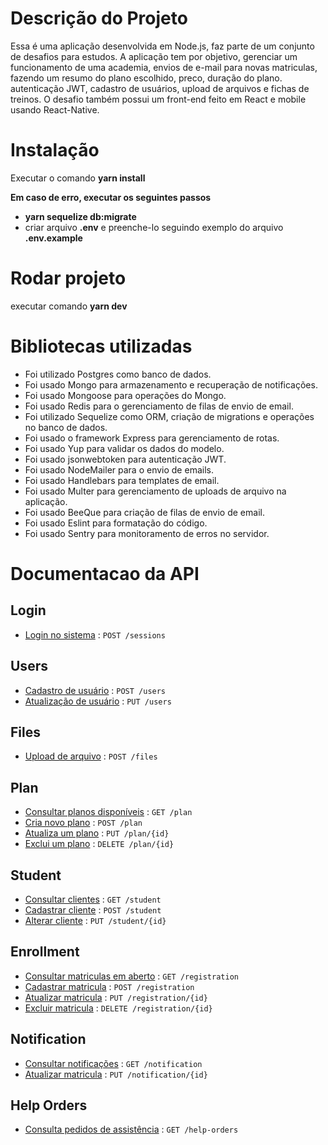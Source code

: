 # Descrição do Projeto

Essa é uma aplicação desenvolvida em Node.js, faz parte de um conjunto de desafios para estudos. A aplicação tem por objetivo, gerenciar um funcionamento de uma academia, envios de e-mail para novas matriculas, fazendo um resumo do plano escolhido, preco, duração do plano. autenticação JWT, cadastro de usuários, upload de arquivos e fichas de treinos. O desafio também possui um front-end feito em React e mobile usando React-Native.

# Instalação

Executar o comando **yarn install**

**Em caso de erro, executar os seguintes passos**

- **yarn sequelize db:migrate**
- criar arquivo **.env** e preenche-lo seguindo exemplo do arquivo **.env.example**

# Rodar projeto

executar comando **yarn dev**

# Bibliotecas utilizadas

- Foi utilizado Postgres como banco de dados.
- Foi usado Mongo para armazenamento e recuperação de notificações.
- Foi usado Mongoose para operações do Mongo.
- Foi usado Redis para o gerenciamento de filas de envio de email.
- Foi utilizado Sequelize como ORM, criação de migrations e operações no banco de dados.
- Foi usado o framework Express para gerenciamento de rotas.
- Foi usado Yup para validar os dados do modelo.
- Foi usado jsonwebtoken para autenticação JWT.
- Foi usado NodeMailer para o envio de emails.
- Foi usado Handlebars para templates de email.
- Foi usado Multer para gerenciamento de uploads de arquivo na aplicação.
- Foi usado BeeQue para criação de filas de envio de email.
- Foi usado Eslint para formatação do código.
- Foi usado Sentry para monitoramento de erros no servidor.

# Documentacao da API

## Login

- [Login no sistema](doc/session/login.md) : `POST /sessions`

## Users

- [Cadastro de usuário](doc/user/user_registration.md) : `POST /users`
- [Atualização de usuário](doc/user/user_update.md) : `PUT /users`

## Files

- [Upload de arquivo](doc/file/file_upload.md) : `POST /files`

## Plan

- [Consultar planos disponíveis](doc/plan/get_all_plans.md) : `GET /plan`
- [Cria novo plano](doc/plan/create_plan.md) : `POST /plan`
- [Atualiza um plano](doc/plan/update_plan.md) : `PUT /plan/{id}`
- [Exclui um plano](doc/plan/delete_plan.md) : `DELETE /plan/{id}`

## Student

- [Consultar clientes](doc/student/get_all_student.md) : `GET /student`
- [Cadastrar cliente](doc/student/create_student.md) : `POST /student`
- [Alterar cliente](doc/student/update_student.md) : `PUT /student/{id}`

## Enrollment

- [Consultar matriculas em aberto](doc/registration/get_all_enrollment.md) : `GET /registration`
- [Cadastrar matricula](doc/registration/create_enrollment.md) : `POST /registration`
- [Atualizar matricula](doc/registration/update_enrollment.md) : `PUT /registration/{id}`
- [Excluir matricula](doc/registration/delete_enrollment.md) : `DELETE /registration/{id}`

## Notification

- [Consultar notificações](doc/notification/get_all_notification.md) : `GET /notification`
- [Atualizar matricula](doc/notification/update_notification.md) : `PUT /notification/{id}`

## Help Orders

- [Consulta pedidos de assistência](doc/helporders/get_all_help_orders.md) : `GET /help-orders`

